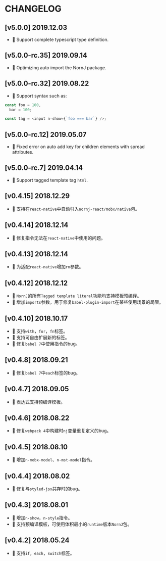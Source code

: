 # CHANGELOG

## [v5.0.0] 2019.12.03

* 🚩 Support complete typescript type definition.

## [v5.0.0-rc.35] 2019.09.14

* 🌟 Optimizing auto import the NornJ package.

## [v5.0.0-rc.32] 2019.08.22

* 🌟 Support syntax such as:

```js
const foo = 100,
  bar = 100;

const tag = <input n-show={`foo === bar`} />;
```

## [v5.0.0-rc.12] 2019.05.07

* 🐞 Fixed error on auto add key for children elements with spread attributes.

## [v5.0.0-rc.7] 2019.04.14

* 🌟 Support tagged template tag `html`.

## [v0.4.15] 2018.12.29

* 🌟 支持在`react-native`中自动引入`nornj-react/mobx/native`包。

## [v0.4.14] 2018.12.14

* 🐞 修复指令无法在`react-native`中使用的问题。

## [v0.4.13] 2018.12.14

* 🌟 为适配`react-native`增加`rn`参数。

## [v0.4.12] 2018.12.12

* 🌟 `NornJ`的所有`Tagged template literal`功能均支持模板预编译。
* 🌟 增加`imports`参数，用于修复`babel-plugin-import`在某些使用场景的局限。

## [v0.4.10] 2018.10.17

* 🌟 支持`with`，`for`，`fn`标签。
* 🌟 支持可自由扩展新的标签。
* 🐞 修复`babel 7`中使用指令的bug。

## [v0.4.8] 2018.09.21

* 🐞 修复`babel 7`中`each`标签的bug。

## [v0.4.7] 2018.09.05

* 🌟 表达式支持预编译模板。

## [v0.4.6] 2018.08.22

* 🐞 修复`webpack 4`中构建时`nj`变量重复定义的bug。

## [v0.4.5] 2018.08.10

* 🌟 增加`n-mobx-model`、`n-mst-model`指令。

## [v0.4.4] 2018.08.02

* 🐞 修复与`styled-jsx`共存时的bug。

## [v0.4.3] 2018.08.01

* 🌟 增加`n-show`，`n-style`指令。
* 🌟 支持预编译模板，可使用体积最小的`runtime`版本`NornJ`包。

## [v0.4.2] 2018.05.24

* 🌟 支持`if`，`each`，`switch`标签。